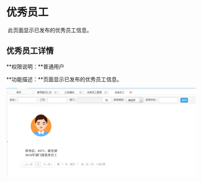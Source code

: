 # 优秀员工

​      此页面显示已发布的优秀员工信息。

## 优秀员工详情

**权限说明：**普通用户

**功能描述：**页面显示已发布的优秀员工信息。

![优秀员工](优秀员工.png)





